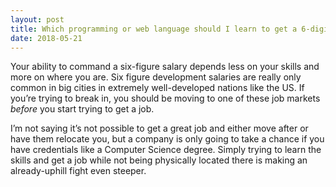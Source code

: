 ```yaml
---
layout: post
title: Which programming or web language should I learn to get a 6-digit salary?
date: 2018-05-21
---
```


<p>Your ability to command a six-figure salary depends less on your skills and more on where you are. Six figure development salaries are really only common in big cities in extremely well-developed nations like the US. If you’re trying to break in, you should be moving to one of these job markets <i>before</i> you start trying to get a job.</p><p>I’m not saying it’s not possible to get a great job and either move after or have them relocate you, but a company is only going to take a chance if you have credentials like a Computer Science degree. Simply trying to learn the skills and get a job while not being physically located there is making an already-uphill fight even steeper.</p>

